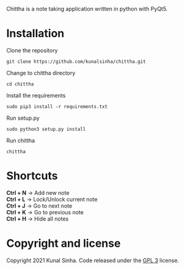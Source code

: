 Chittha is a note taking application written in python with PyQt5.

# Installation
Clone the repository
```shell
git clone https://github.com/kunalsinha/chittha.git
```

Change to chittha directory
```shell
cd chittha
```

Install the requirements
```shell
sudo pip3 install -r requirements.txt
```

Run setup.py
```shell
sudo python3 setup.py install
```

Run chittha
```shell
chittha
```

# Shortcuts

**Ctrl + N** -> Add new note  
**Ctrl + L** -> Lock/Unlock current note  
**Ctrl + J** -> Go to next note  
**Ctrl + K** -> Go to previous note  
**Ctrl + H** -> Hide all notes  

# Copyright and license

Copyright 2021 Kunal Sinha. Code released under the [GPL 3](https://www.gnu.org/copyleft/gpl.html) license.
